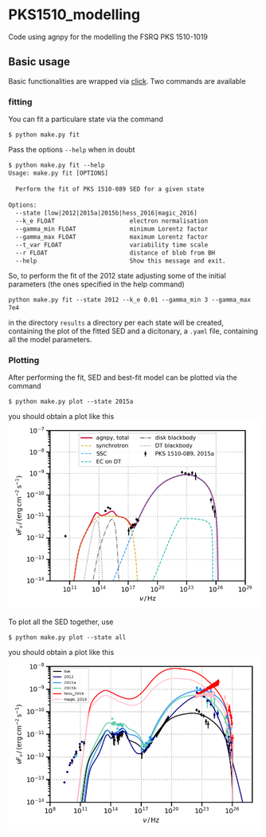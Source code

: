 # PKS1510_modelling
Code using agnpy for the modelling the FSRQ PKS 1510-1019

## Basic usage

Basic functionalities are wrapped via [click](https://click.palletsprojects.com/en/8.0.x/).
Two commands are available 

### fitting
You can fit a particulare state via the command
```shell 
$ python make.py fit
```
Pass the options `--help` when in doubt
```shell
$ python make.py fit --help
Usage: make.py fit [OPTIONS]

  Perform the fit of PKS 1510-089 SED for a given state

Options:
  --state [low|2012|2015a|2015b|hess_2016|magic_2016]
  --k_e FLOAT                     electron normalisation
  --gamma_min FLOAT               minimum Lorentz factor
  --gamma_max FLOAT               maximum Lorentz factor
  --t_var FLOAT                   variability time scale
  --r FLOAT                       distance of blob from BH
  --help                          Show this message and exit.
```

So, to perform the fit of the 2012 state adjusting some of the initial parameters (the ones specified in the help command)
```shell
python make.py fit --state 2012 --k_e 0.01 --gamma_min 3 --gamma_max 7e4
```
in the directory `results` a directory per each state will be created, containing the plot of the fitted SED and a dicitonary, a `.yaml` file, containing all the model parameters.

### Plotting

After performing the fit, SED and best-fit model can be plotted via the command
```shell
$ python make.py plot --state 2015a
```
you should obtain a plot like this
![](results/sed_2015a.png)

To plot all the SED together, use
```shell
$ python make.py plot --state all
```
you should obtain a plot like this
![](results/sed_all_states.png)
